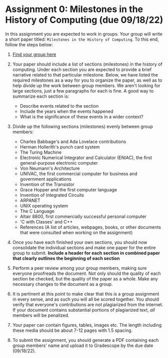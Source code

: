 # Assignment 0: Milestones in the History of Computing (due 09/18/22)

In this assignment you are expected to work in groups.   Your group will write a short paper titled: `Milestones in the History of Computing`.  To this end, follow the steps below:

1. [Find your group here](https://docs.google.com/spreadsheets/d/1mIIk4mdb_Kn7y-r9IpR4yX8AZuJHFm6ebK0EuaLgmE8/edit?usp=sharing)

2. Your paper should include a list of sections (milestones) in the history of computing.  Under each section you are expected to provide a brief narrative related to that particular milestone.  Below, we have listed the required milestones as a way for you to organize the paper, as well as to help divide up the work between group members.  We aren't looking for large sections, just a few paragraphs for each is fine.  A good way to summarize each section is:

    - Describe events related to the section
    - Include the years when the events happened
    - What is the significance of these events in a wider context?

3. Divide up the following sections (milestones) evenly between group members:

    - Charles Babbage's and Ada Lovelace contributions
    - Herman Hollerith's punch card system
    - The Turing Machine
    - Electronic Numerical Integrator and Calculator (ENIAC), the first general-purpose electronic computer
    - Von Neumann's Architecture
    - UNIVAC, the first commercial computer for business and government applications
    - Invention of the Transistor
    - Grace Hopper and the first computer language
    - Invention of Integrated Circuits
    - ARPANET
    - UNIX operating system
    - The C Language
    - Altair 8800, first commercially successful personal computer
    - 'C with Classes' and C++
    - References (A list of articles, webpages, books, or other documents that were consulted when working on the assignment)

4. Once you have each finished your own sections, you should now consolidate the individual sections and make one paper for the entire group to submit. **Include a header for each section in combined paper that clearly outlines the beginning of each section**

5. Perform a peer review among your group members, making sure everyone proofreads the document. Not only should the quality of each section be checked, but the quality of the paper as a whole. Make any necessary changes to the document as a group.

6. It is pertinent at this point to make clear that this is a group assignment in every sense, and as such you will all be scored together.  You should verify that everyone's contributions are not plagiarized from the internet.  If your document contains substantial portions of plagiarized text, _all_ members will be penalized.

7. Your paper can contain figures, tables, images etc. The length including these media should be about 7-12 pages with 1.5 spacing.

8. To submit the assignment, you should generate a PDF containing each group members' name and upload it to Gradescope by the due date (09/18/22).

